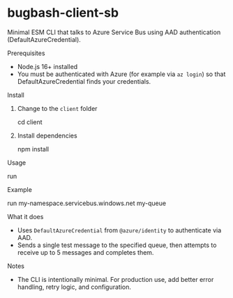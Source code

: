 # bugbash-client-sb

Minimal ESM CLI that talks to Azure Service Bus using AAD authentication (DefaultAzureCredential).

Prerequisites
- Node.js 16+ installed
- You must be authenticated with Azure (for example via `az login`) so that DefaultAzureCredential finds your credentials.

Install

1. Change to the `client` folder

   cd client

2. Install dependencies

   npm install

Usage

run <fully-qualified-namespace> <queue-name>

Example

  run my-namespace.servicebus.windows.net my-queue

What it does
- Uses `DefaultAzureCredential` from `@azure/identity` to authenticate via AAD.
- Sends a single test message to the specified queue, then attempts to receive up to 5 messages and completes them.

Notes
- The CLI is intentionally minimal. For production use, add better error handling, retry logic, and configuration.
